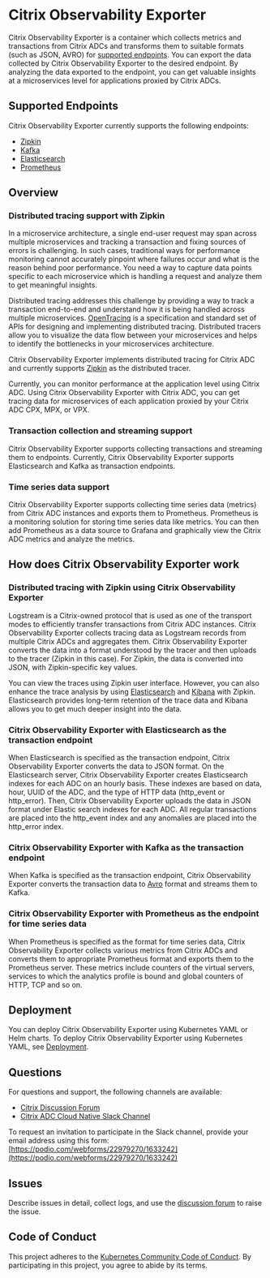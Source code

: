 # Citrix Observability Exporter

 Citrix Observability Exporter is a container which collects metrics and transactions from Citrix ADCs and transforms them to suitable formats (such as JSON, AVRO) for [supported endpoints](#Supported-Endpoints). You can export the data collected by Citrix Observability Exporter to the desired endpoint. By analyzing the data exported to the endpoint, you can get valuable insights at a microservices level for applications proxied by Citrix ADCs.

## Supported Endpoints

 Citrix Observability Exporter currently supports the following endpoints:

 - [Zipkin](https://zipkin.io/)
 - [Kafka](https://kafka.apache.org/)
 - [Elasticsearch](https://www.elastic.co/products/elasticsearch) 
 - [Prometheus](https://prometheus.io/docs/introduction/overview/)

## Overview

### Distributed tracing support with Zipkin

In a microservice architecture, a single end-user request may span across multiple microservices and tracking a transaction and fixing sources of errors is challenging. In such cases, traditional ways for performance monitoring cannot accurately pinpoint where failures occur and what is the reason behind poor performance. You need a way to capture data points specific to each microservice which is handling a request and analyze them to get meaningful insights.

Distributed tracing addresses this challenge by providing a way to track a transaction end-to-end and understand how it is being handled across multiple microservices. [OpenTracing](https://opentracing.io/) is a specification and standard set of APIs for designing and implementing distributed tracing. Distributed tracers allow you to visualize the data flow between your microservices and helps to identify the bottlenecks in your microservices architecture.

Citrix Observability Exporter implements distributed tracing for Citrix ADC and currently supports [Zipkin](https://zipkin.io/) as the distributed tracer.

Currently, you can monitor performance at the application level using Citrix ADC. Using Citrix Observability Exporter with Citrix ADC, you can get tracing data for microservices of each application proxied by your Citrix ADC CPX, MPX, or VPX.

### Transaction collection and streaming support

Citrix Observability Exporter supports collecting transactions and streaming them to endpoints. Currently, Citrix Observability Exporter supports Elasticsearch and Kafka as transaction endpoints.

### Time series data support

Citrix Observability Exporter supports collecting time series data (metrics) from Citrix ADC instances and exports them to Prometheus. Prometheus is a monitoring solution for storing time series data like metrics. You can then add Prometheus as a data source to Grafana and graphically view the Citrix ADC metrics and analyze the metrics.

## How does Citrix Observability Exporter work

### Distributed tracing with Zipkin using Citrix Observability Exporter

Logstream is a Citrix-owned protocol that is used as one of the transport modes to efficiently transfer transactions from Citrix ADC instances. Citrix Observability Exporter collects tracing data as Logstream records from multiple Citrix ADCs and aggregates them. Citrix Observability Exporter converts the data into a format understood by the tracer and then uploads to the tracer (Zipkin in this case). For Zipkin, the data is converted into JSON, with Zipkin-specific key values.

You can view the traces using Zipkin user interface. However, you can also enhance the trace analysis by using [Elasticsearch](https://www.elastic.co/products/elasticsearch) and [Kibana](https://www.elastic.co/products/kibana) with Zipkin. Elasticsearch provides long-term retention of the trace data and Kibana allows you to get much deeper insight into the data.

### Citrix Observability Exporter with Elasticsearch as the transaction endpoint

When Elasticsearch is specified as the transaction endpoint, Citrix Observability Exporter converts the data to JSON format. On the Elasticsearch server, Citrix Observability Exporter creates Elasticsearch indexes for each ADC on an hourly basis. These indexes are based on data, hour, UUID of the ADC, and the type of HTTP data (http_event or http_error). Then, Citrix Observability Exporter uploads the data in JSON format under Elastic search indexes for each ADC. All regular transactions are placed into the http_event index and any anomalies are placed into the http_error index.  

### Citrix Observability Exporter with Kafka as the transaction endpoint

When Kafka is specified as the transaction endpoint, Citrix Observability Exporter converts the transaction data to [Avro](http://avro.apache.org/docs/current/Avro) format and streams them to Kafka.

### Citrix Observability Exporter with Prometheus as the endpoint for time series data

When Prometheus is specified as the format for time series data, Citrix Observability Exporter collects various metrics from Citrix ADCs and converts them to appropriate Prometheus format and exports them to the Prometheus server. These metrics include counters of the virtual servers, services to which the analytics profile is bound and global counters of HTTP, TCP and so on.

## Deployment

You can deploy Citrix Observability Exporter using Kubernetes YAML or Helm charts. To deploy Citrix Observability Exporter using Kubernetes YAML, see [Deployment](deployment/README.md).

## Questions

For questions and support, the following channels are available:


-  [Citrix Discussion Forum](https://discussions.citrix.com/)
-  [Citrix ADC Cloud Native Slack Channel](https://citrixadccloudnative.slack.com/)
  
To request an invitation to participate in the Slack channel, provide your email address using this form: [https://podio.com/webforms/22979270/1633242](https://podio.com/webforms/22979270/1633242)

## Issues

Describe issues in detail, collect logs, and use the [discussion forum](https://discussions.citrix.com/forum/1657-netscaler-cpx/) to raise the issue.

## Code of Conduct

This project adheres to the [Kubernetes Community Code of Conduct](https://github.com/kubernetes/community/blob/master/code-of-conduct.md). By participating in this project, you agree to abide by its terms.
